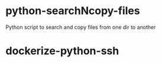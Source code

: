 # python-searchNcopy-files
Python script to search and copy files from one dir to another
# dockerize-python-ssh
